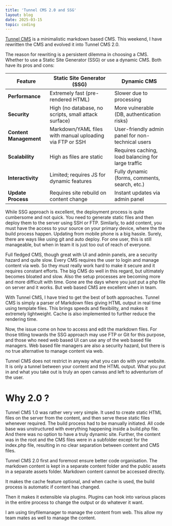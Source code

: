 ```yaml
---
title: 'Tunnel CMS 2.0 and SSG'
layout: blog
date: 2025-03-15
topic: coding
---
```


[Tunnel CMS](https://github.com/ReactiveMatter/tunnelcms) is a minimalistic markdown based CMS. This weekend, I have rewritten the CMS and evolved it into Tunnel CMS 2.0.

The reason for rewriting is a persistent dilemma in choosing a CMS. Whether to use a Static Site Generator (SSG) or use a dynamic CMS. Both have its pros and cons:

| Feature                | Static Site Generator (SSG)            | Dynamic CMS                      |
|------------------------|---------------------------------|--------------------------------|
| **Performance**        | Extremely fast (pre-rendered HTML) | Slower due to processing |
| **Security**           | High (no database, no scripts, small attack surface) | More vulnerable (DB, authentication risks) |
| **Content Management** | Markdown/YAML files with manual uploading via FTP or SSH | User-friendly admin panel for non-technical users |
| **Scalability**        | High as files are static | Requires caching, load balancing for large traffic |
| **Interactivity**      | Limited; requires JS for dynamic features | Fully dynamic (forms, comments, search, etc.) |
| **Update Process**     | Requires site rebuild on content change | Instant updates via admin panel |

While SSG approach is excellent, the deployment process is quite cumbersome and not quick. You need to generate static files and then deploy them to the server using SSH or FTP. Similarly, to add content, you must have the access to your source on your primary device, where the the build process happen. Updating from mobile phone is a big hassle. Surely, there are ways like using git and auto deploy. For one user, this is still manageable, but when in team it is just too out of reach of everyone.

Full fledged CMS, though great with UI and admin panels, are a security hazard and quite slow. Every CMS requires the user to login and manage content via web. So they must really work hard to make it secure and it requires constant efforts. The big CMS do well in this regard, but ultimately becomes bloated and slow. Also the setup processes are becoming more and more difficult with time. Gone are the days where you just put a php file on server and it works. But web based CMS are excellent when in team.

With Tunnel CMS, I have tried to get the best of both approaches. Tunnel CMS is simply a parser of Markdown files giving HTML output in real time using template files. This brings speeds and flexibility, and makes it extremely lightweight. Cache is also implemented to further reduce the rendering time.

Now, the issue come on how to access and edit the markdown files. For those titling towards the SSG approach may use FTP or Git for this purpose, and those who need web based UI can use any of the web based file managers. Web based file managers are also a security hazard, but there is no true alternative to manage content via web.

Tunnel CMS does not restrict in anyway what you can do with your website. It is only a tunnel between your content and the HTML output. What you put in and what you take out is truly an open canvas and left to adventurism of the user.


# Why 2.0 ?

Tunnel CMS 1.0 was rather very very simple. It used to create static HTML files on the server from the content, and then serve these static files whenever required. The build process had to be manually initiated. All code base was unstructured with everything happening inside a build.php file. And there was no option to have a truly dynamic site. Further, the content was in the root and the CMS files were in a subfolder except for the index.php file, resulting in no clear separation between content and CMS files.

Tunnel CMS 2.0 first and foremost ensure better code organisation. The markdown content is kept in a separate content folder and the public assets in a separate assets folder. Markdown content cannot be accessed directly.

It makes the cache feature optional, and when cache is used, the build process is automatic if content has changed.

Then it makes it extensible via plugins. Plugins can hook into various places in the entire process to change the output or do whatever it want.

I am using tinyfilemanager to manage the content from web. This allow my team mates as well to manage the content.

